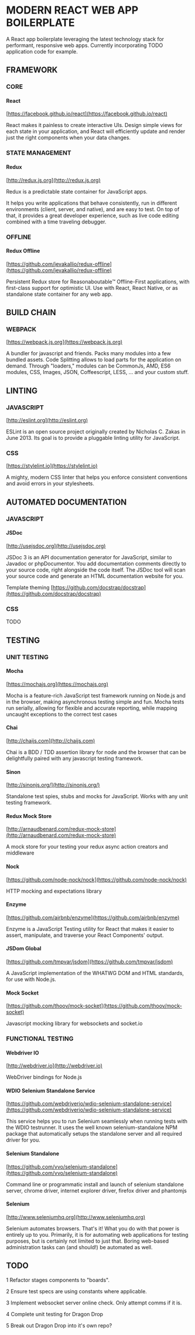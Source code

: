 # MODERN REACT WEB APP BOILERPLATE

A React app boilerplate leveraging the latest technology stack for performant, responsive web apps.  Currently incorporating TODO application code for example.

## FRAMEWORK

### CORE

#### React
[https://facebook.github.io/react](https://facebook.github.io/react)

React makes it painless to create interactive UIs. Design simple views for each state in your application, and React will efficiently update and render just the right components when your data changes.

### STATE MANAGEMENT

#### Redux
[http://redux.js.org](http://redux.js.org)

Redux is a predictable state container for JavaScript apps.

It helps you write applications that behave consistently, run in different environments (client, server, and native), and are easy to test. On top of that, it provides a great developer experience, such as live code editing combined with a time traveling debugger.

### OFFLINE

#### Redux Offline

[https://github.com/jevakallio/redux-offline](https://github.com/jevakallio/redux-offline)

Persistent Redux store for Reasonaboutable:tm: Offline-First applications, with first-class support for optimistic UI. Use with React, React Native, or as standalone state container for any web app.

## BUILD CHAIN

### WEBPACK

[https://webpack.js.org](https://webpack.js.org)

A bundler for javascript and friends. Packs many modules into a few bundled assets. Code Splitting allows to load parts for the application on demand. Through "loaders," modules can be CommonJs, AMD, ES6 modules, CSS, Images, JSON, Coffeescript, LESS, ... and your custom stuff.

## LINTING

### JAVASCRIPT

[http://eslint.org](http://eslint.org)

ESLint is an open source project originally created by Nicholas C. Zakas in June 2013. Its goal is to provide a pluggable linting utility for JavaScript.

### CSS

[https://stylelint.io](https://stylelint.io)

A mighty, modern CSS linter that helps you enforce consistent conventions and avoid errors in your stylesheets.

## AUTOMATED DOCUMENTATION

### JAVASCRIPT

#### JSDoc
[http://usejsdoc.org](http://usejsdoc.org)

JSDoc 3 is an API documentation generator for JavaScript, similar to Javadoc or phpDocumentor. You add documentation comments directly to your source code, right alongside the code itself. The JSDoc tool will scan your source code and generate an HTML documentation website for you.

Template theming
[https://github.com/docstrap/docstrap](https://github.com/docstrap/docstrap)

### CSS

TODO

## TESTING

### UNIT TESTING

#### Mocha

[https://mochajs.org](https://mochajs.org)

Mocha is a feature-rich JavaScript test framework running on Node.js and in the browser, making asynchronous testing simple and fun. 
Mocha tests run serially, allowing for flexible and accurate reporting, while mapping uncaught exceptions to the correct test cases

#### Chai

[http://chaijs.com](http://chaijs.com)

Chai is a BDD / TDD assertion library for node and the browser that can be delightfully paired with any javascript testing framework.

#### Sinon

[http://sinonjs.org/](http://sinonjs.org/)

Standalone test spies, stubs and mocks for JavaScript. Works with any unit testing framework.

#### Redux Mock Store

[http://arnaudbenard.com/redux-mock-store](http://arnaudbenard.com/redux-mock-store)

A mock store for your testing your redux async action creators and middleware

#### Nock

[https://github.com/node-nock/nock](https://github.com/node-nock/nock)

HTTP mocking and expectations library

#### Enzyme

[https://github.com/airbnb/enzyme](https://github.com/airbnb/enzyme)

Enzyme is a JavaScript Testing utility for React that makes it easier to assert, manipulate, and traverse your React Components' output.

#### JSDom Global

[https://github.com/tmpvar/jsdom](https://github.com/tmpvar/jsdom)

A JavaScript implementation of the WHATWG DOM and HTML standards, for use with Node.js.

#### Mock Socket

[https://github.com/thoov/mock-socket](https://github.com/thoov/mock-socket)

Javascript mocking library for websockets and socket.io

### FUNCTIONAL TESTING

#### Webdriver IO

[http://webdriver.io](http://webdriver.io)

WebDriver bindings for Node.js

#### WDIO Selenium Standalone Service

[https://github.com/webdriverio/wdio-selenium-standalone-service](https://github.com/webdriverio/wdio-selenium-standalone-service)

This service helps you to run Selenium seamlessly when running tests with the WDIO testrunner. It uses the well known selenium-standalone NPM package that automatically setups the standalone server and all required driver for you.

#### Selenium Standalone

[https://github.com/vvo/selenium-standalone](https://github.com/vvo/selenium-standalone)

Command line or programmatic install and launch of selenium standalone server, chrome driver, internet explorer driver, firefox driver and phantomjs

#### Selenium

[http://www.seleniumhq.org](http://www.seleniumhq.org)

Selenium automates browsers. That's it! What you do with that power is entirely up to you. Primarily, it is for automating web applications for testing purposes, but is certainly not limited to just that. Boring web-based administration tasks can (and should!) be automated as well.

## TODO

1 Refactor stages components to "boards".

2 Ensure test specs are using constants where applicable.

3 Implement websocket server online check.  Only attempt comms if it is.

4 Complete unit testing for Dragon Drop

5 Break out Dragon Drop into it's own repo?
